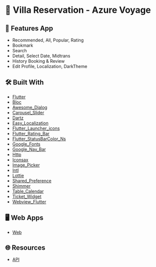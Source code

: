 # 🏨 Villa Reservation - Azure Voyage

## 🎉 Features App
- Recommended, All, Popular, Rating
- Bookmark
- Search
- Detail, Select Date, Midtrans
- History Booking & Review
- Edit Profile, Localization, DarkTheme

## 🛠️ Built With
* [Flutter](https://flutter.dev/)
* [Bloc](https://pub.dev/packages/flutter_bloc)
* [Awesome_Dialog](https://pub.dev/packages/awesome_dialog)
* [Carousel_Slider](https://pub.dev/packages/carousel_slider)
* [Dartz](https://pub.dev/packages/dartz)
* [Easy_Localization](https://pub.dev/packages/easy_localization)
* [Flutter_Launcher_icons](https://pub.dev/packages/flutter_launcher_icons)
* [Flutter_Rating_Bar](https://pub.dev/packages/flutter_rating_bar)
* [Flutter_StatusBarColor_Ns](https://pub.dev/packages/flutter_statusbarcolor_ns)
* [Google_Fonts](https://pub.dev/packages/google_fonts)
* [Google_Nav_Bar](https://pub.dev/packages/google_nav_bar)
* [Http](https://pub.dev/packages/http)
* [Iconsax](https://pub.dev/packages/iconsax)
* [Image_Picker](https://pub.dev/packages/image_picker)
* [Intl](https://pub.dev/packages/intl)
* [Lottie](https://pub.dev/packages/lottie)
* [Shared_Preference](https://pub.dev/packages/shared_preferences)
* [Shimmer](https://pub.dev/packages/shimmer)
* [Table_Calendar](https://pub.dev/packages/table_calendar)
* [Ticket_Widget](https://pub.dev/packages/ticket_widget)
* [Webview_Flutter](https://pub.dev/packages/webview_flutter)

## 🖥️ Web Apps
- [Web](https://fullstak-vila-reservation.vercel.app/)

## 🌐 Resources
- [API](https://fietarigan.github.io/villa-reservation-api-doc/)
